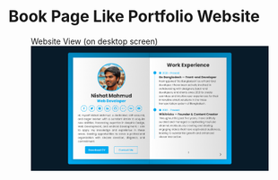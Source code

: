 # Book Page Like Portfolio Website
 
<figure>
  <figcaption>Website View (on desktop screen)</figcaption>
  <img src="link_share_image.jpg" alt="Website View" width="700">
</figure>
